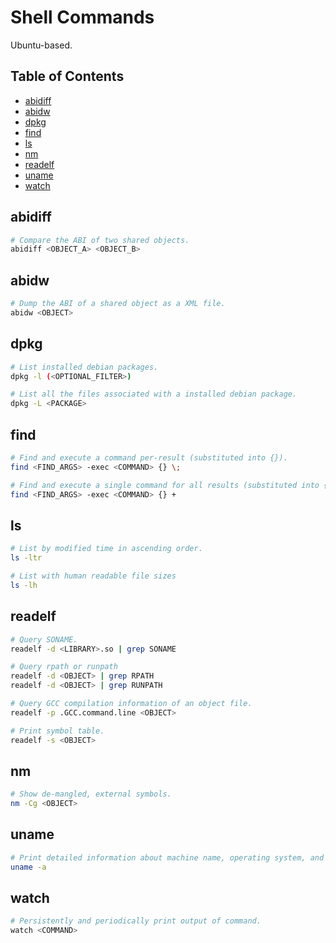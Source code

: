 # Shell Commands

Ubuntu-based.

## Table of Contents

- [abidiff](#abidiff)
- [abidw](#abidw)
- [dpkg](#dpkg)
- [find](#find)
- [ls](#ls)
- [nm](#nm)
- [readelf](#readelf)
- [uname](#uname)
- [watch](#watch)

## abidiff

```bash
# Compare the ABI of two shared objects.
abidiff <OBJECT_A> <OBJECT_B>
```

## abidw

```bash
# Dump the ABI of a shared object as a XML file.
abidw <OBJECT>
```

## dpkg

```bash
# List installed debian packages.
dpkg -l (<OPTIONAL_FILTER>)

# List all the files associated with a installed debian package.
dpkg -L <PACKAGE>
```

## find

```bash
# Find and execute a command per-result (substituted into {}).
find <FIND_ARGS> -exec <COMMAND> {} \;

# Find and execute a single command for all results (substituted into {})
find <FIND_ARGS> -exec <COMMAND> {} +
```

## ls

```bash
# List by modified time in ascending order.
ls -ltr

# List with human readable file sizes
ls -lh
```

## readelf

```bash
# Query SONAME.
readelf -d <LIBRARY>.so | grep SONAME

# Query rpath or runpath
readelf -d <OBJECT> | grep RPATH
readelf -d <OBJECT> | grep RUNPATH

# Query GCC compilation information of an object file.
readelf -p .GCC.command.line <OBJECT>

# Print symbol table.
readelf -s <OBJECT>
```

## nm

```bash
# Show de-mangled, external symbols.
nm -Cg <OBJECT>
```

## uname

```bash
# Print detailed information about machine name, operating system, and kernel.
uname -a
```

## watch

```bash
# Persistently and periodically print output of command.
watch <COMMAND>
```
